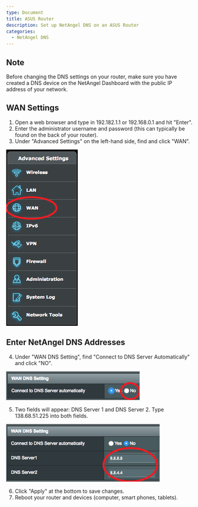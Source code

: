 ```yaml
---
type: Document
title: ASUS Router
description: Set up NetAngel DNS on an ASUS Router
categories:
  - NetAngel DNS
---
```

## Note

Before changing the DNS settings on your router, make sure you have created a DNS device on the NetAngel Dashboard with the public IP address of your network.

## WAN Settings

1. Open a web browser and type in 192.182.1.1 or 192.168.0.1 and hit "Enter". 
2. Enter the administrator username and password (this can typically be found on the back of your router). 
3. Under "Advanced Settings" on the left-hand side, find and click "WAN". 

![ASUS Router Advanced Settings WAN](/help/img/uploads/9u1nb6f4hneq0vjvbhu94tc4v62v282c60jvz8ejd8lmyaz0za.png)

## Enter NetAngel DNS Addresses

4. Under "WAN DNS Setting", find "Connect to DNS Server Automatically" and click "NO". 

![ASUS Router WAN DNS Setting](/help/img/uploads/8d6u80ldp5zm5uazl9be299rzkwx5nl5fl0gl29hsdmswr3a5o.png)

5. Two fields will appear: DNS Server 1 and DNS Server 2. Type 138.68.51.225 into both fields. 

![ASUS Router WAN DNS Setting](/help/img/uploads/4zkccel3eo7o0q85hhbgjjca4o146iv4g3ce64y8rjvd5jfzjr.png)

6. Click "Apply" at the bottom to save changes. 
7. Reboot your router and devices (computer, smart phones, tablets).
